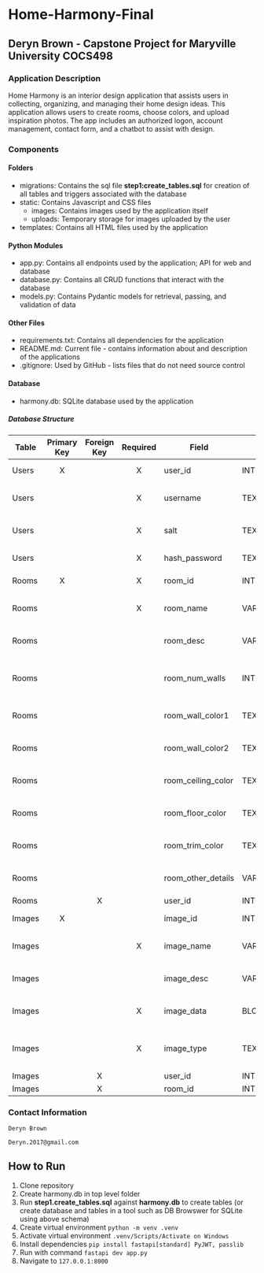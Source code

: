 # Home-Harmony-Final
## Deryn Brown - Capstone Project for Maryville University COCS498
### Application Description
Home Harmony is an interior design application that assists users in collecting, organizing, and managing their home design ideas.  This application allows users to create rooms, choose colors, and upload inspiration photos.  The app includes an authorized logon, account management, contact form, and a chatbot to assist with design.
### Components
#### Folders
- migrations:  Contains the sql file **step1:create_tables.sql** for creation of all tables and triggers associated with the database
- static:  Contains Javascript and CSS files
    -  images:  Contains images used by the application itself
    -  uploads:  Temporary storage for images uploaded by the user
- templates:  Contains all HTML files used by the application
#### Python Modules
- app.py:  Contains all endpoints used by the application; API for web and database
- database.py:  Contains all CRUD functions that interact with the database
- models.py:  Contains Pydantic models for retrieval, passing, and validation of data
#### Other Files
- requirements.txt:  Contains all dependencies for the application
- README.md:  Current file - contains information about and description of the applications
- .gitignore:  Used by GitHub - lists files that do not need source control
#### Database
- harmony.db:  SQLite database used by the application
##### Database Structure

| **Table** | **Primary Key** | **Foreign Key** | **Required** | **Field**          | **Type**     | **Description**                   |
|-----------|:---------------:|:---------------:|:------------:|--------------------|--------------|-----------------------------------|
| Users     |        X        |                 |       X      | user_id            | INTEGER      | Auto-generated                    |
| Users     |                 |                 |       X      | username           | TEXT         | User-supplied username            |
| Users     |                 |                 |       X      | salt               | TEXT         | Generated salt for authorization  |
| Users     |                 |                 |       X      | hash_password      | TEXT         | Hashed password                   |
| Rooms     |        X        |                 |       X      | room_id            | INTEGER      | Auto-generated                    |
| Rooms     |                 |                 |       X      | room_name          | VARCHAR(50)  | User-supplied room name           |
| Rooms     |                 |                 |              | room_desc          | VARCHAR(500  | User-supplied room desc           |
| Rooms     |                 |                 |              | room_num_walls     | INTEGER      | User-supplied number of walls     |
| Rooms     |                 |                 |              | room_wall_color1   | TEXT         | User-supplied wall color 1        |
| Rooms     |                 |                 |              | room_wall_color2   | TEXT         | User-supplied wall color 2        |
| Rooms     |                 |                 |              | room_ceiling_color | TEXT         | User-supplied ceiling color       |
| Rooms     |                 |                 |              | room_floor_color   | TEXT         | User-supplied floor color         |
| Rooms     |                 |                 |              | room_trim_color    | TEXT         | User-supplied trim color          |
| Rooms     |                 |                 |              | room_other_details | VARCHAR(500) | User- supplied other details      |
| Rooms     |                 |        X        |              | user_id            | INTEGER      | Foreign Key                       |
| Images    |        X        |                 |              | image_id           | INTEGER      | Auto-generated                    |
| Images    |                 |                 |       X      | image_name         | VARCHAR(50)  | User-supplied image name          |
| Images    |                 |                 |              | image_desc         | VARCHAR(500) | User-supplied image desc          |
| Images    |                 |                 |       X      | image_data         | BLOB         | Generated from uploaded file      |
| Images    |                 |                 |       X      | image_type         | TEXT         | Extracted from uploaded file name |
| Images    |                 |        X        |              | user_id            | INTEGER      | Foreign Key                       |
| Images    |                 |        X        |              | room_id            | INTEGER      | Foreign Key                       |
### Contact Information
    Deryn Brown

    Deryn.2017@gmail.com

## How to Run
1. Clone repository
2. Create harmony.db in top level folder
3. Run **step1.create_tables.sql** against **harmony.db** to create tables (or create database and tables in a tool such as DB Browswer for SQLite using above schema)
5. Create virtual environment `python -m venv .venv`
6. Activate virtual environment `.venv/Scripts/Activate on Windows`
7. Install dependencies `pip install fastapi[standard] PyJWT, passlib`
8. Run with command `fastapi dev app.py`
9. Navigate to `127.0.0.1:8000`
